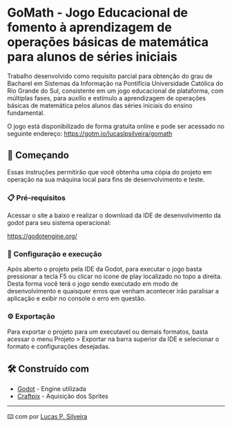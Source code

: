 # GoMath - Jogo Educacional de fomento à aprendizagem de operações básicas de matemática para alunos de séries iniciais

Trabalho desenvolvido como requisito parcial para obtenção do grau de Bacharel em Sistemas da Informação na Pontifícia Universidade Católica do Rio Grande do Sul, consistente em um jogo educacional de plataforma, com múltiplas fases, para auxílio e estímulo a aprendizagem de operações básicas de matemática pelos alunos das séries iniciais do ensino fundamental.

O jogo está disponibilizado de forma gratuita online e pode ser acessado no seguinte endereço: https://gotm.io/lucaslpsilveira/gomath 

## 🚀 Começando

Essas instruções permitirão que você obtenha uma cópia do projeto em operação na sua máquina local para fins de desenvolvimento e teste.

### 📋 Pré-requisitos

Acessar o site a baixo e realizar o download da IDE de desenvolvimento da godot para seu sistema operacional:

https://godotengine.org/


### 🔧 Configuração e execução

Após aberto o projeto pela IDE da Godot, para executar o jogo basta pressionar a tecla F5 ou clicar no icone de play localizado no topo a direita.
Desta forma você terá o jogo sendo executado em modo de desenvolvimento e quaisquer erros que venham acontecer irão paralisar a aplicação e exibir no console o erro em questão.

### ⚙️ Exportação

Para exportar o projeto para um executavel ou demais formatos, basta acessar o menu Projeto > Exportar na barra superior da IDE e selecionar o formato e configurações desejadas.

## 🛠️ Construído com

* [Godot](https://godotengine.org/) - Engine utilizada
* [Craftpix](https://craftpix.net/) - Aquisição dos Sprites

---
⌨️ com por [Lucas P. Silveira](https://gitlab.com/lucaslpsilveira)
